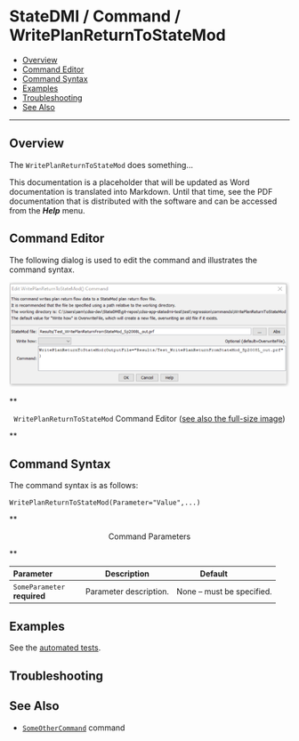 # StateDMI / Command / WritePlanReturnToStateMod #

* [Overview](#overview)
* [Command Editor](#command-editor)
* [Command Syntax](#command-syntax)
* [Examples](#examples)
* [Troubleshooting](#troubleshooting)
* [See Also](#see-also)

-------------------------

## Overview ##

The `WritePlanReturnToStateMod` does something...

This documentation is a placeholder that will be updated as Word documentation is translated into Markdown.
Until that time, see the PDF documentation that is distributed with the software and can be accessed
from the ***Help*** menu.

## Command Editor ##

The following dialog is used to edit the command and illustrates the command syntax.

![WritePlanReturnToStateMod](WritePlanReturnToStateMod.png)

**<p style="text-align: center;">
`WritePlanReturnToStateMod` Command Editor (<a href="../WritePlanReturnToStateMod.png">see also the full-size image</a>)
</p>**

## Command Syntax ##

The command syntax is as follows:

```text
WritePlanReturnToStateMod(Parameter="Value",...)
```
**<p style="text-align: center;">
Command Parameters
</p>**

| **Parameter**&nbsp;&nbsp;&nbsp;&nbsp;&nbsp;&nbsp;&nbsp;&nbsp;&nbsp;&nbsp;&nbsp;&nbsp; | **Description** | **Default**&nbsp;&nbsp;&nbsp;&nbsp;&nbsp;&nbsp;&nbsp;&nbsp;&nbsp;&nbsp; |
| --------------|-----------------|----------------- |
|`SomeParameter`<br>**required**|Parameter description.|None – must be specified.|

## Examples ##

See the [automated tests](https://github.com/OpenWaterFoundation/cdss-app-statedmi-main/tree/master/test/regression/commands/WritePlanReturnToStateMod).

## Troubleshooting ##

## See Also ##

* [`SomeOtherCommand`](../SomeOtherCommand/SomeOtherCommand) command
